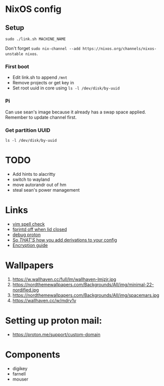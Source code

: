 # NixOS config

## Setup

`sudo ./link.sh MACHINE_NAME`

Don't forget `sudo nix-channel --add https://nixos.org/channels/nixos-unstable nixos`.

### First boot

* Edit link.sh to append `/mnt`
* Remove projects or get key in
* Set root uuid in core using `ls -l /dev/disk/by-uuid`

### Pi

Can use sean's image because it already has a swap space applied. Remember to update channel first.

### Get partition UUID

`ls -l /dev/disk/by-uuid`

# TODO

* Add hints to alacritty
* switch to wayland
* move autorandr out of hm
* steal sean's power management

# Links

* [vim spell check](https://www.adamalbrecht.com/blog/2019/10/21/spell-check-in-vim-for-markdown-and-git-commit-messages/)
* [fprintd off when lid closed](https://unix.stackexchange.com/questions/678609/how-to-disable-fingerprint-authentication-when-laptop-lid-is-closed)
* [debug proton](https://forums.linuxmint.com/viewtopic.php?t=353144)
* [So _THAT'S_ how you add derivations to your config](https://discourse.nixos.org/t/howto-merge-a-derivation-nix-to-etc-nixos-configuration-nix/12797/3)
* [Encryption guide](https://gist.github.com/martijnvermaat/76f2e24d0239470dd71050358b4d5134)

# Wallpapers

1. https://w.wallhaven.cc/full/lm/wallhaven-lmjzjr.jpg
1. https://nordthemewallpapers.com/Backgrounds/All/img/minimal-22-nordified.jpg
1. https://nordthemewallpapers.com/Backgrounds/All/img/spacemars.jpg
1. https://wallhaven.cc/w/mdrv1y

# Setting up proton mail:

* https://proton.me/support/custom-domain

# Components

* digikey
* farnell
* mouser


